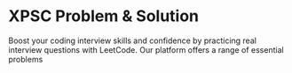 # XPSC Problem & Solution

Boost your coding interview skills and confidence by practicing real interview questions with LeetCode. Our platform offers a range of essential problems

